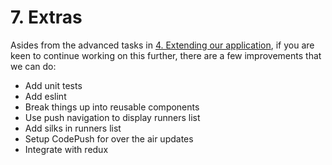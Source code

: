 # 7. Extras

Asides from the advanced tasks in [4. Extending our application](../4_extending_our_app), if you are keen to continue working on this further, there are a few improvements that we can do:

- Add unit tests
- Add eslint
- Break things up into reusable components
- Use push navigation to display runners list
- Add silks in runners list
- Setup CodePush for over the air updates
- Integrate with redux
